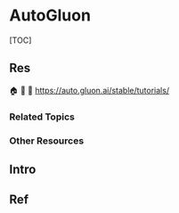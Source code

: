 # AutoGluon

[TOC]



## Res
🏠 
🚧 
📂 https://auto.gluon.ai/stable/tutorials/


### Related Topics


### Other Resources



## Intro



## Ref
